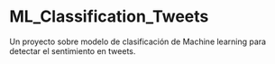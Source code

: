 # ML_Classification_Tweets
Un proyecto sobre modelo de clasificación de Machine learning para detectar el sentimiento en tweets.
